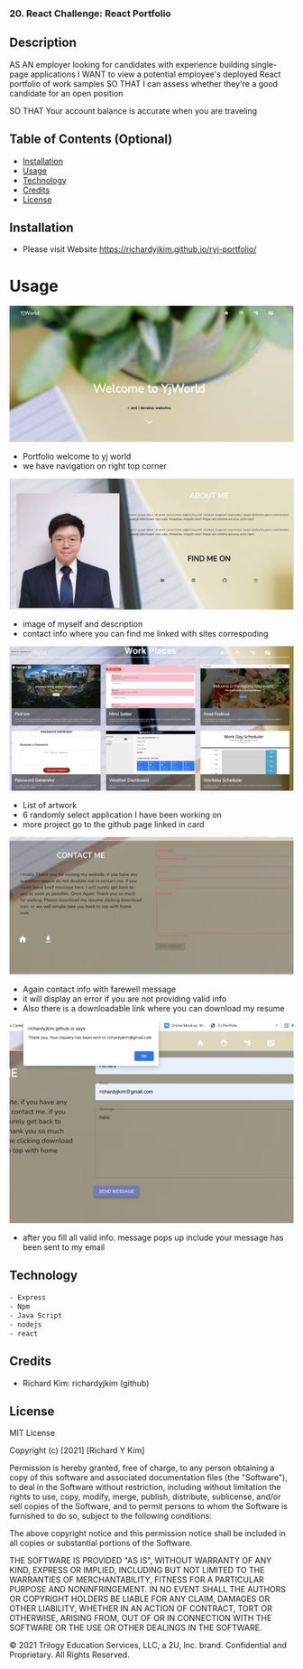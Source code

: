 ### 20. React Challenge: React Portfolio

## Description 

AS AN employer looking for candidates with experience building single-page applications
I WANT to view a potential employee's deployed React portfolio of work samples
SO THAT I can assess whether they're a good candidate for an open position

SO THAT Your account balance is accurate when you are traveling 

## Table of Contents (Optional)


* [Installation](#installation)
* [Usage](#usage)
* [Technology](#technology)
* [Credits](#credits)
* [License](#license)


## Installation

- Please visit Website https://richardyjkim.github.io/ryj-portfolio/

# Usage 


![alt text](./public/images/screenshot/ss1.png)

- Portfolio welcome to yj world
- we have navigation on right top corner

![alt text](./public/images/screenshot/ss2.png)

- image of myself and description
- contact info where you can find me linked with sites correspoding

![alt text](./public/images/screenshot/ss3.png)

- List of artwork 
- 6 randomly select application I have been working on
- more project go to the github page linked in card

![alt text](./public/images/screenshot/ss4.png)

- Again contact info with farewell message
- it will display an error if you are not providing valid info
- Also there is a downloadable link where you can download my resume

![alt text](./public/images/screenshot/ss5.png)

- after you fill all valid info. message pops up include your message has been sent to my email



## Technology
    - Express
    - Npm
    - Java Script
    - nodejs
    - react
   

## Credits

 - Richard Kim: richardyjkim (github)


## License

MIT License

Copyright (c) [2021] [Richard Y Kim]

Permission is hereby granted, free of charge, to any person obtaining a copy
of this software and associated documentation files (the "Software"), to deal
in the Software without restriction, including without limitation the rights
to use, copy, modify, merge, publish, distribute, sublicense, and/or sell
copies of the Software, and to permit persons to whom the Software is
furnished to do so, subject to the following conditions:

The above copyright notice and this permission notice shall be included in all
copies or substantial portions of the Software.

THE SOFTWARE IS PROVIDED "AS IS", WITHOUT WARRANTY OF ANY KIND, EXPRESS OR
IMPLIED, INCLUDING BUT NOT LIMITED TO THE WARRANTIES OF MERCHANTABILITY,
FITNESS FOR A PARTICULAR PURPOSE AND NONINFRINGEMENT. IN NO EVENT SHALL THE
AUTHORS OR COPYRIGHT HOLDERS BE LIABLE FOR ANY CLAIM, DAMAGES OR OTHER
LIABILITY, WHETHER IN AN ACTION OF CONTRACT, TORT OR OTHERWISE, ARISING FROM,
OUT OF OR IN CONNECTION WITH THE SOFTWARE OR THE USE OR OTHER DEALINGS IN THE
SOFTWARE.

© 2021 Trilogy Education Services, LLC, a 2U, Inc. brand. Confidential and Proprietary. All Rights Reserved.
